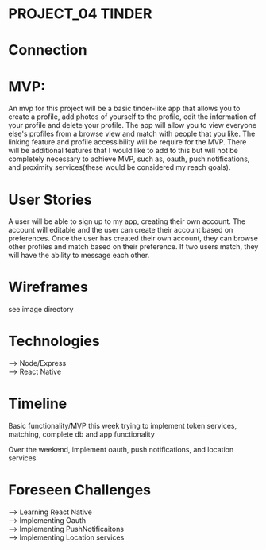 # PROJECT_04 TINDER


# Connection

# MVP:

An mvp for this project will be a basic tinder-like app that allows you to create a profile, add photos of yourself to the profile, edit the information of your profile and delete your profile.  The app will allow you to view everyone else's profiles from a browse view and match with people that you like.  The linking feature and profile accessibility will be require for the MVP. There will be additional features that I would like to add to this but will not be completely necessary to achieve MVP, such as, oauth, push notifications, and proximity services(these would be considered my reach goals).


# User Stories

A user will be able to sign up to my app, creating their own account.  The account will editable and the user can create their account based on preferences.  Once the user has created their own account, they can browse other profiles and match based on their preference.  If two users match, they will have the ability to message each other.  

# Wireframes

see image directory


# Technologies

--> Node/Express  
--> React Native  

# Timeline

Basic functionality/MVP this week trying to implement token services, matching, complete db and app functionality  

Over the weekend, implement oauth, push notifications, and location services

# Foreseen Challenges
--> Learning React Native  
--> Implementing Oauth  
--> Implementing PushNotificaitons  
--> Implementing Location services
